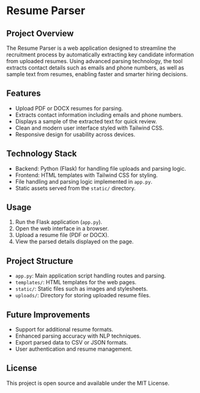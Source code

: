 # Resume Parser

## Project Overview
The Resume Parser is a web application designed to streamline the recruitment process by automatically extracting key candidate information from uploaded resumes. Using advanced parsing technology, the tool extracts contact details such as emails and phone numbers, as well as sample text from resumes, enabling faster and smarter hiring decisions.

## Features
- Upload PDF or DOCX resumes for parsing.
- Extracts contact information including emails and phone numbers.
- Displays a sample of the extracted text for quick review.
- Clean and modern user interface styled with Tailwind CSS.
- Responsive design for usability across devices.

## Technology Stack
- Backend: Python (Flask) for handling file uploads and parsing logic.
- Frontend: HTML templates with Tailwind CSS for styling.
- File handling and parsing logic implemented in `app.py`.
- Static assets served from the `static/` directory.

## Usage
1. Run the Flask application (`app.py`).
2. Open the web interface in a browser.
3. Upload a resume file (PDF or DOCX).
4. View the parsed details displayed on the page.

## Project Structure
- `app.py`: Main application script handling routes and parsing.
- `templates/`: HTML templates for the web pages.
- `static/`: Static files such as images and stylesheets.
- `uploads/`: Directory for storing uploaded resume files.

## Future Improvements
- Support for additional resume formats.
- Enhanced parsing accuracy with NLP techniques.
- Export parsed data to CSV or JSON formats.
- User authentication and resume management.

## License
This project is open source and available under the MIT License.
